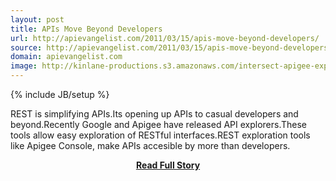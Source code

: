 ```yaml
---
layout: post
title: APIs Move Beyond Developers
url: http://apievangelist.com/2011/03/15/apis-move-beyond-developers/
source: http://apievangelist.com/2011/03/15/apis-move-beyond-developers/
domain: apievangelist.com
image: http://kinlane-productions.s3.amazonaws.com/intersect-apigee-explorer.png
---
```

{% include JB/setup %}<p>REST is simplifying APIs.Its opening up APIs to casual developers and beyond.Recently Google and Apigee have released API explorers.These tools allow easy exploration of RESTful interfaces.REST exploration tools like Apigee Console, make APIs accesible by more than developers.</p>
<center><p><a href="http://apievangelist.com/2011/03/15/apis-move-beyond-developers/" style='padding:25px; font-sze:18px; font-weight: bold;'>Read Full Story</a></p></center>
